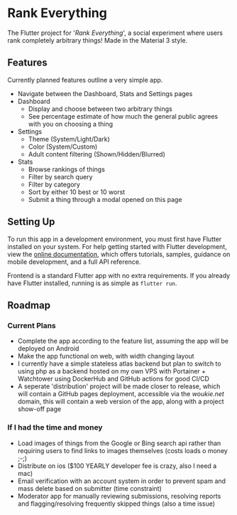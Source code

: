 # Rank Everything

The Flutter project for '_Rank Everything_', a social experiment where users rank completely arbitrary things! Made in the Material 3 style.

## Features

Currently planned features outline a very simple app.

- Navigate between the Dashboard, Stats and Settings pages
- Dashboard
  - Display and choose between two arbitrary things
  - See percentage estimate of how much the general public agrees with you on choosing a thing
- Settings
  - Theme (System/Light/Dark)
  - Color (System/Custom)
  - Adult content filtering (Shown/Hidden/Blurred)
- Stats
  - Browse rankings of things
  - Filter by search query
  - Filter by category
  - Sort by either 10 best or 10 worst
  - Submit a thing through a modal opened on this page

## Setting Up

To run this app in a development environment, you must first have Flutter installed on your system. For help getting started with Flutter development, view the [online documentation](https://flutter.dev/docs), which offers tutorials, samples, guidance on mobile development, and a full API reference.

Frontend is a standard Flutter app with no extra requirements. If you already have Flutter installed, running is as simple as `flutter run`.

## Roadmap

### Current Plans
- Complete the app according to the feature list, assuming the app will be deployed on Android
- Make the app functional on web, with width changing layout
- I currently have a simple stateless atlas backend but plan to switch to using php as a backend hosted on my own VPS with Portainer + Watchtower using DockerHub and GitHub actions for good CI/CD
- A seperate 'distribution' project will be made closer to release, which will contain a GitHub pages deployment, accessible via the _woukie.net_ domain, this will contain a web version of the app, along with a project show-off page

### If I had the time and money
- Load images of things from the Google or Bing search api rather than requiring users to find links to images themselves (costs loads o money ;-;)
- Distribute on ios ($100 YEARLY developer fee is crazy, also I need a mac)
- Email verification with an account system in order to prevent spam and mass delete based on submitter (time constraint)
- Moderator app for manually reviewing submissions, resolving reports and flagging/resolving frequently skipped things (also a time issue)
